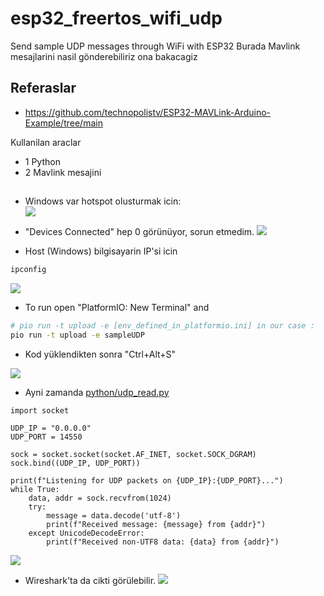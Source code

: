 # esp32_freertos_wifi_udp
Send sample  UDP messages through WiFi with ESP32
Burada Mavlink mesajlarini nasil gönderebiliriz ona bakacagiz

## Referaslar
- https://github.com/technopolistv/ESP32-MAVLink-Arduino-Example/tree/main

Kullanilan araclar 
- 1 Python
- 2 Mavlink mesajini

## 

- Windows var hotspot olusturmak icin:  
![](docs/1_mobile_hotspot.png)

- "Devices Connected"  hep 0 görünüyor, sorun etmedim.
![](docs/2_mobile_hotspot.png)

- Host (Windows) bilgisayarin IP'si icin

```bash
ipconfig
```
![](docs/3_mobile_hotspot.png)


- To run open "PlatformIO: New Terminal" and 

```bash
# pio run -t upload -e [env_defined_in_platformio.ini] in our case :
pio run -t upload -e sampleUDP
```

- Kod yüklendikten  sonra "Ctrl+Alt+S"

![](docs/4_serial.png)

- Ayni zamanda  [python/udp_read.py](python/udp_read.py)
```
import socket

UDP_IP = "0.0.0.0"
UDP_PORT = 14550

sock = socket.socket(socket.AF_INET, socket.SOCK_DGRAM)
sock.bind((UDP_IP, UDP_PORT))

print(f"Listening for UDP packets on {UDP_IP}:{UDP_PORT}...")
while True:
    data, addr = sock.recvfrom(1024)
    try:
        message = data.decode('utf-8')
        print(f"Received message: {message} from {addr}")
    except UnicodeDecodeError:
        print(f"Received non-UTF8 data: {data} from {addr}")
```

![](docs/5_python.png)

- Wireshark'ta da cikti görülebilir.
![](docs/6_wireshark.png)